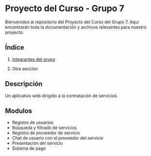 # Proyecto del Curso - Grupo 7

Bienvenidos al repositorio del Proyecto del Curso del Grupo 7. Aquí encontrarán toda la documentación y archivos relevantes para nuestro proyecto.

## Índice

1. [Integrantes del grupo](01.%20integrantes/integrantes.md)

2. Otra sección
## Descripción

Un aplicativo web dirigido a la contratación de servicios.

## Modulos
- Registro de usuarios
- Búsqueda y filtrado de servicios
- Registro de proveedor de servicio
- Chat de usuario con el proveedor del servicio
- Presentación del servicio
- Sistema de pago

